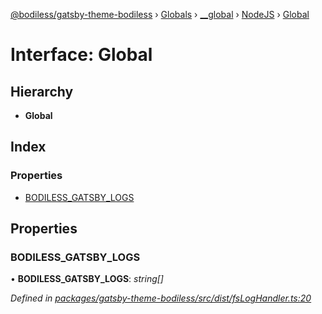 [@bodiless/gatsby-theme-bodiless](../README.md) › [Globals](../globals.md) › [__global](../modules/__global.md) › [NodeJS](../modules/__global.nodejs.md) › [Global](__global.nodejs.global.md)

# Interface: Global

## Hierarchy

* **Global**

## Index

### Properties

* [BODILESS_GATSBY_LOGS](__global.nodejs.global.md#bodiless_gatsby_logs)

## Properties

###  BODILESS_GATSBY_LOGS

• **BODILESS_GATSBY_LOGS**: *string[]*

*Defined in [packages/gatsby-theme-bodiless/src/dist/fsLogHandler.ts:20](https://github.com/johnsonandjohnson/Bodiless-JS/blob/680f5c0/packages/gatsby-theme-bodiless/src/dist/fsLogHandler.ts#L20)*
